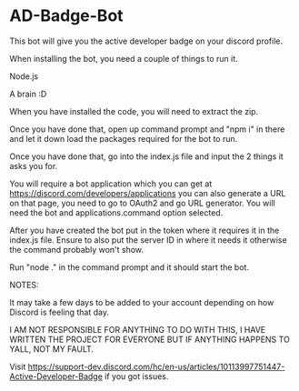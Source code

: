 # AD-Badge-Bot
 This bot will give you the active developer badge on your discord profile.

 When installing the bot, you need a couple of things to run it.

 Node.js
 
 A brain :D

 When you have installed the code, you will need to extract the zip.

 Once you have done that, open up command prompt and "npm i" in there and let it down load the packages required for the bot to run.

 Once you have done that, go into the index.js file and input the 2 things it asks you for.
 
 You will require a bot application which you can get at https://discord.com/developers/applications you can also generate a URL on that page, you need to go to OAuth2 and go URL generator. You will need the bot and applications.command option selected.

 After you have created the bot put in the token where it requires it in the index.js file. Ensure to also put the server ID in where it needs it otherwise the command probably won't show.

 Run "node ." in the command prompt and it should start the bot.
 
 NOTES:
 
 It may take a few days to be added to your account depending on how Discord is feeling that day.
 
 I AM NOT RESPONSIBLE FOR ANYTHING TO DO WITH THIS, I HAVE WRITTEN THE PROJECT FOR EVERYONE BUT IF ANYTHING HAPPENS TO YALL, NOT MY FAULT. 
 
 Visit https://support-dev.discord.com/hc/en-us/articles/10113997751447-Active-Developer-Badge if you got issues.
